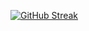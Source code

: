 [![GitHub Streak](https://streak-stats.demolab.com/?yanuarioadimada=DenverCoder1)](https://git.io/streak-stats)
